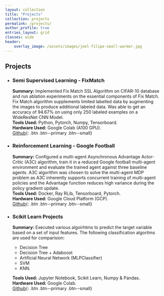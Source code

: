 ```yaml
---
layout: collection
title: "Projects"
collection: projects
permalink: /projects/
author_profile: true
entries_layout: grid
classes: wide
header:
    overlay_image: /assets/images/joel-filipe-small-warmer.jpg
---
```

<!-- ## Mini-Projects
[Go to MiniProjects](./miniprojects/){: .btn .btn--primary .btn--small} -->
## Projects
- ### Semi Supervised Learning - FixMatch 
  **Summary:** Implemented Fix Match SSL Algorithm on CIFAR-10 database and run ablation experiments on the essential components of Fix Match. Fix Match algorithm supplements limited labelled data by augmenting the images to produce additional labeled data. Was able to get an accuracy of 94.67% on using only 250 labeled examples on a WideResNet CNN Model.<br />
  **Tools Used:** Python, Pytorch, Numpy, Tensorboard.<br />
  **Hardware Used:** Google Colab (A100 GPU).<br />
  [Github](https://github.com/vimvenu-rgb/Fix_Mix_Match-Project){: .btn .btn--primary .btn--small}
- ### Reinforcement Learning - Google Football
  **Summary:** Configured a multi-agent Asynchronous Advantage Actor-Critic (A3C) algorithm, train it in a reduced Google football multi-agent environment and evaluate the trained agent against three baseline agents.  A3C algorithm was chosen to solve the multi-agent MDP problem as A3C inherently supports concurrent training of multi-agent policies and the Advantage function reduces high variance during the policy gradient update.<br />
  **Tools Used:** Docker, Ray RLib, Tensorboard, Pytorch.<br />
  **Hardware Used:** Google Cloud Platform (GCP).<br />
  [Github](https://github.com/vimvenu-rgb/A3C_RL_Project){: .btn .btn--primary .btn--small}
- ### Scikit Learn Projects
  **Summary:** Executed various algoirhtms to predict the target variable based on a set of input features. The following classification algoritms are used for comparision:
  - Decision Tree
  - Decision Tree + Adaboost
  - Artificial Neural Network (MLPClassifier)
  - SVM
  - KNN.<br />
  
  **Tools Used:** Jupyter Notebook, Scikit Learn, Numpy & Pandas.<br />
  **Hardware Used:** Google Colab.<br />
  [Github](https://github.com/vimvenu-rgb/ScikitLearn_Projects){: .btn .btn--primary .btn--small}